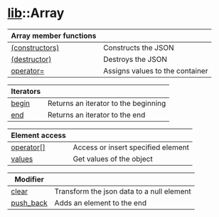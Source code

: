 # [lib](../README.md)::Array
| **Array member functions**           |                                 |
| ------------------------------------ | ------------------------------- |
| [(constructors)](./(constructor).md) | Constructs the JSON             |
| [(destructor)](./(destructor).md)    | Destroys the JSON               |
| [operator=](./operator=.md)          | Assigns values to the container |

| **Iterators**       |                                      |
| ------------------- | ------------------------------------ |
| [begin](./begin.md) | Returns an iterator to the beginning |
| [end](./end.md)     | Returns an iterator to the end       |

| **Element access**            |                                    |
| ----------------------------- | ---------------------------------- |
| [operator[]](./operator[].md) | Access or insert specified element |
| [values](./values.md)         | Get values of the object           |

| **Modifier**                |                                           |
| --------------------------- | ----------------------------------------- |
| [clear](./clear.md)         | Transform the json data to a null element |
| [push_back](./push_back.md) | Adds an element to the end                |
